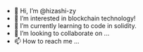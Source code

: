 - 👋 Hi, I’m @hizashi-zy
- 👀 I’m interested in blockchain technology!
- 🌱 I’m currently learning to code in solidity.
- 💞️ I’m looking to collaborate on ...
- 📫 How to reach me ...

<!---
hizashi-zy/hizashi-zy is a ✨ special ✨ repository because its `README.md` (this file) appears on your GitHub profile.
You can click the Preview link to take a look at your changes.
--->
